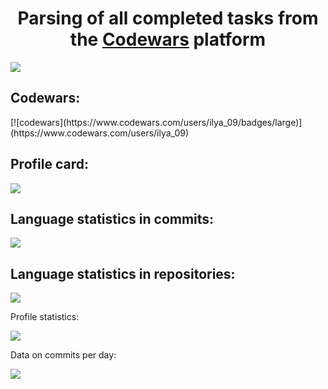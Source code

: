 <h1 align="center">Parsing of all completed tasks from the <a href="https://codewars.com/" target="_blank">Codewars</a> platform</h1>

<a href="https://codewars.com/"><img src="https://repository-images.githubusercontent.com/312697996/68207b80-296f-11eb-8736-edb58a48a60d"></a> 
<h2>Codewars:</h2> 
[![codewars](https://www.codewars.com/users/ilya_09/badges/large)](https://www.codewars.com/users/ilya_09)

<h2>Profile card:</h2> 

![](https://github-profile-summary-cards.vercel.app/api/cards/profile-details?username=Acejkee&theme=solarized_dark)

<h2>Language statistics in commits:</h2>

![](https://github-profile-summary-cards.vercel.app/api/cards/most-commit-language?username=Acejkee&theme=solarized_dark)

<h2>Language statistics in repositories:</h2>

![](https://github-profile-summary-cards.vercel.app/api/cards/repos-per-language?username=Acejkee&theme=solarized_dark)

</h2>Profile statistics:</h2>

![](https://github-profile-summary-cards.vercel.app/api/cards/stats?username=Acejkee&theme=solarized_dark)

</h2>Data on commits per day:</h2>

![](https://github-profile-summary-cards.vercel.app/api/cards/productive-time?username=Acejkee&theme=solarized_dark)
